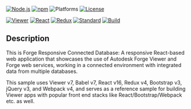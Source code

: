 [![Node.js](https://img.shields.io/badge/Node.js-6.7.0-blue.svg)](https://nodejs.org/)
[![npm](https://img.shields.io/badge/npm-3.10.7-green.svg)](https://www.npmjs.com/)
![Platforms](https://img.shields.io/badge/platform-windows%20%7C%20osx%20%7C%20linux-lightgray.svg)
[![License](http://img.shields.io/:license-mit-blue.svg)](http://opensource.org/licenses/MIT)

[![Viewer](https://img.shields.io/badge/Viewer-v7-green.svg)](http://forge.autodesk.com/)
[![React](https://img.shields.io/badge/React-v16-blue.svg)](http://reactjs.org)
[![Redux](https://img.shields.io/badge/Redux-v4-blue.svg)](http://redux.js.org/)
[![Standard](https://img.shields.io/badge/Standard-Style-green.svg)](https://github.com/standard/standard)
[![Build](https://travis-ci.org/dukedhx/forge-rcdb.nodejs.svg?branch=master)](https://travis-ci.org/dukedhx/forge-rcdb.nodejs)

## Description

This is Forge Responsive Connected Database: A responsive React-based web application that showcases the use of Autodesk Forge Viewer and Forge web services, working in a connected environment with integrated data from multiple databases.

This sample uses Viewer v7, Babel v7, React v16, Redux v4, Bootstrap v3, jQuery v3, and Webpack v4, and serves as a reference sample for building Viewer apps with popular front end stacks like React/Bootstrap/Webpack etc. as well.


